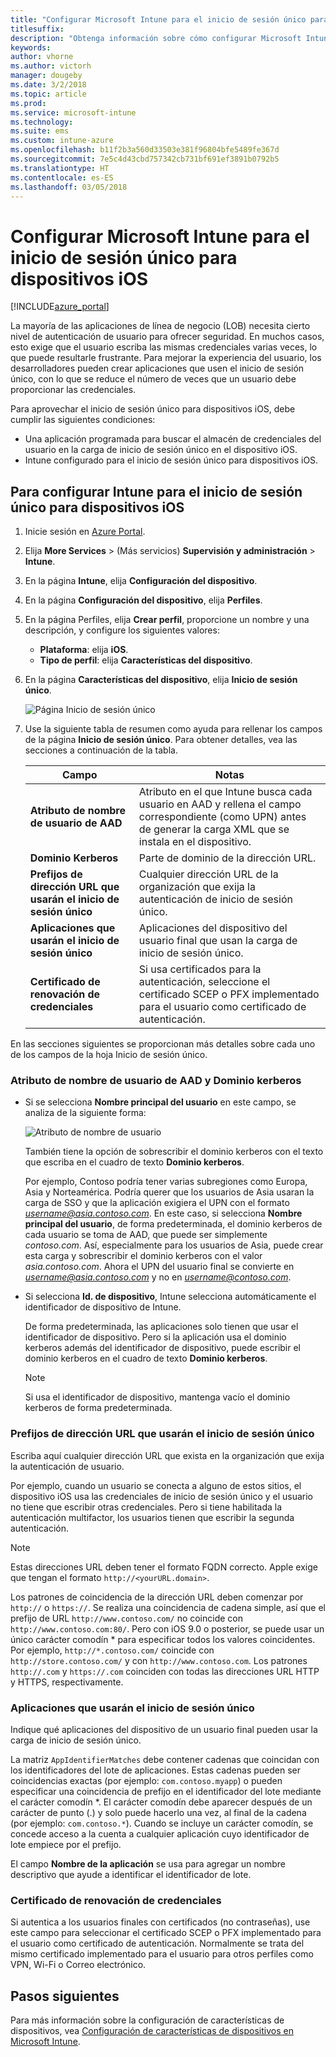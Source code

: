 ```yaml
---
title: "Configurar Microsoft Intune para el inicio de sesión único para dispositivos iOS"
titlesuffix: 
description: "Obtenga información sobre cómo configurar Microsoft Intune para el inicio de sesión único para dispositivos iOS."
keywords: 
author: vhorne
ms.author: victorh
manager: dougeby
ms.date: 3/2/2018
ms.topic: article
ms.prod: 
ms.service: microsoft-intune
ms.technology: 
ms.suite: ems
ms.custom: intune-azure
ms.openlocfilehash: b11f2b3a560d33503e381f96804bfe5489fe367d
ms.sourcegitcommit: 7e5c4d43cbd757342cb731bf691ef3891b0792b5
ms.translationtype: HT
ms.contentlocale: es-ES
ms.lasthandoff: 03/05/2018
---
```

# <a name="configure-microsoft-intune-for-ios-device-single-sign-on"></a>Configurar Microsoft Intune para el inicio de sesión único para dispositivos iOS

[!INCLUDE[azure_portal](./includes/azure_portal.md)]

La mayoría de las aplicaciones de línea de negocio (LOB) necesita cierto nivel de autenticación de usuario para ofrecer seguridad. En muchos casos, esto exige que el usuario escriba las mismas credenciales varias veces, lo que puede resultarle frustrante. Para mejorar la experiencia del usuario, los desarrolladores pueden crear aplicaciones que usen el inicio de sesión único, con lo que se reduce el número de veces que un usuario debe proporcionar las credenciales.

Para aprovechar el inicio de sesión único para dispositivos iOS, debe cumplir las siguientes condiciones:

- Una aplicación programada para buscar el almacén de credenciales del usuario en la carga de inicio de sesión único en el dispositivo iOS.
- Intune configurado para el inicio de sesión único para dispositivos iOS.

## <a name="to-configure-intune-for-ios-device-single-sign-on"></a>Para configurar Intune para el inicio de sesión único para dispositivos iOS


1. Inicie sesión en [Azure Portal](https://portal.azure.com).
2. Elija **More Services** >  (Más servicios) **Supervisión y administración** > **Intune**.
3. En la página **Intune**, elija **Configuración del dispositivo**.
2. En la página **Configuración del dispositivo**, elija **Perfiles**.
3. En la página Perfiles, elija **Crear perfil**, proporcione un nombre y una descripción, y configure los siguientes valores:
   - **Plataforma**: elija **iOS**. 
   - **Tipo de perfil**: elija **Características del dispositivo**.
4. En la página **Características del dispositivo**, elija **Inicio de sesión único**.

   ![Página Inicio de sesión único](./media/sso-blade.png)

2. Use la siguiente tabla de resumen como ayuda para rellenar los campos de la página **Inicio de sesión único**. Para obtener detalles, vea las secciones a continuación de la tabla.
   
   |Campo  |Notas|
   |---------|---------|
   |**Atributo de nombre de usuario de AAD**|Atributo en el que Intune busca cada usuario en AAD y rellena el campo correspondiente (como UPN) antes de generar la carga XML que se instala en el dispositivo.|
   |**Dominio Kerberos**|Parte de dominio de la dirección URL.|
   |**Prefijos de dirección URL que usarán el inicio de sesión único**|Cualquier dirección URL de la organización que exija la autenticación de inicio de sesión único.|
   |**Aplicaciones que usarán el inicio de sesión único**|Aplicaciones del dispositivo del usuario final que usan la carga de inicio de sesión único.|
   |**Certificado de renovación de credenciales**|Si usa certificados para la autenticación, seleccione el certificado SCEP o PFX implementado para el usuario como certificado de autenticación.|

En las secciones siguientes se proporcionan más detalles sobre cada uno de los campos de la hoja Inicio de sesión único.

### <a name="username-attribute-from-aad-and-realm"></a>Atributo de nombre de usuario de AAD y Dominio kerberos

- Si se selecciona **Nombre principal del usuario** en este campo, se analiza de la siguiente forma:

   ![Atributo de nombre de usuario](media/User-name-attribute.png)

   También tiene la opción de sobrescribir el dominio kerberos con el texto que escriba en el cuadro de texto **Dominio kerberos**.

   Por ejemplo, Contoso podría tener varias subregiones como Europa, Asia y Norteamérica. Podría querer que los usuarios de Asia usaran la carga de SSO y que la aplicación exigiera el UPN con el formato *username@asia.contoso.com*. En este caso, si selecciona **Nombre principal del usuario**, de forma predeterminada, el dominio kerberos de cada usuario se toma de AAD, que puede ser simplemente *contoso.com*. Así, especialmente para los usuarios de Asia, puede crear esta carga y sobrescribir el dominio kerberos con el valor *asia.contoso.com*. Ahora el UPN del usuario final se convierte en *username@asia.contoso.com* y no en *username@contoso.com*.

- Si selecciona **Id. de dispositivo**, Intune selecciona automáticamente el identificador de dispositivo de Intune.

   De forma predeterminada, las aplicaciones solo tienen que usar el identificador de dispositivo. Pero si la aplicación usa el dominio kerberos además del identificador de dispositivo, puede escribir el dominio kerberos en el cuadro de texto **Dominio kerberos**.

   > [!NOTE]
   > Si usa el identificador de dispositivo, mantenga vacío el dominio kerberos de forma predeterminada.

### <a name="url-prefixes-that-will-use-single-sign-on"></a>Prefijos de dirección URL que usarán el inicio de sesión único

Escriba aquí cualquier dirección URL que exista en la organización que exija la autenticación de usuario.

Por ejemplo, cuando un usuario se conecta a alguno de estos sitios, el dispositivo iOS usa las credenciales de inicio de sesión único y el usuario no tiene que escribir otras credenciales. Pero si tiene habilitada la autenticación multifactor, los usuarios tienen que escribir la segunda autenticación.

> [!NOTE]
> Estas direcciones URL deben tener el formato FQDN correcto. Apple exige que tengan el formato `http://<yourURL.domain>`.

Los patrones de coincidencia de la dirección URL deben comenzar por `http://` o `https://`. Se realiza una coincidencia de cadena simple, así que el prefijo de URL `http://www.contoso.com/` no coincide con `http://www.contoso.com:80/`. Pero con iOS 9.0 o posterior, se puede usar un único carácter comodín \* para especificar todos los valores coincidentes. Por ejemplo, `http://*.contoso.com/` coincide con `http://store.contoso.com/` y con `http://www.contoso.com`.
Los patrones `http://.com` y `https://.com` coinciden con todas las direcciones URL HTTP y HTTPS, respectivamente.

### <a name="apps-that-will-use-single-sign-on"></a>Aplicaciones que usarán el inicio de sesión único

Indique qué aplicaciones del dispositivo de un usuario final pueden usar la carga de inicio de sesión único.

La matriz `AppIdentifierMatches` debe contener cadenas que coincidan con los identificadores del lote de aplicaciones. Estas cadenas pueden ser coincidencias exactas (por ejemplo: `com.contoso.myapp`) o pueden especificar una coincidencia de prefijo en el identificador del lote mediante el carácter comodín *\. El carácter comodín debe aparecer después de un carácter de punto (.) y solo puede hacerlo una vez, al final de la cadena (por ejemplo: `com.contoso.*`). Cuando se incluye un carácter comodín, se concede acceso a la cuenta a cualquier aplicación cuyo identificador de lote empiece por el prefijo.

El campo **Nombre de la aplicación** se usa para agregar un nombre descriptivo que ayude a identificar el identificador de lote.

### <a name="credential-renewal-certificate"></a>Certificado de renovación de credenciales

Si autentica a los usuarios finales con certificados (no contraseñas), use este campo para seleccionar el certificado SCEP o PFX implementado para el usuario como certificado de autenticación. Normalmente se trata del mismo certificado implementado para el usuario para otros perfiles como VPN, Wi-Fi o Correo electrónico.

## <a name="next-steps"></a>Pasos siguientes

Para más información sobre la configuración de características de dispositivos, vea [Configuración de características de dispositivos en Microsoft Intune](device-features-configure.md).
